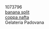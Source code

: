 1073796  
[banana split](gelati/banana_split.md)  
[coppa nafta](coppa_nafta.md)  
Gelateria Padovana
